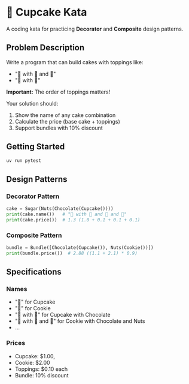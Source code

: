 # 🧁 Cupcake Kata

A coding kata for practicing **Decorator** and **Composite** design patterns.

## Problem Description

Write a program that can build cakes with toppings like:
- "🧁 with 🍫 and 🥜"
- "🍪 with 🍫"

**Important:** The order of toppings matters!

Your solution should:
1. Show the name of any cake combination
2. Calculate the price (base cake + toppings)
3. Support bundles with 10% discount

## Getting Started

```bash
uv run pytest
```

## Design Patterns

### Decorator Pattern
```python
cake = Sugar(Nuts(Chocolate(Cupcake())))
print(cake.name())   # "🧁 with 🍫 and 🥜 and 🍬"
print(cake.price())  # 1.3 (1.0 + 0.1 + 0.1 + 0.1)
```

### Composite Pattern
```python
bundle = Bundle([Chocolate(Cupcake()), Nuts(Cookie())])
print(bundle.price())  # 2.88 ((1.1 + 2.1) * 0.9)
```

## Specifications

### Names
- "🧁" for Cupcake
- "🍪" for Cookie
- "🧁 with 🍫" for Cupcake with Chocolate
- "🍪 with 🍫 and 🥜" for Cookie with Chocolate and Nuts
- ...

### Prices
- Cupcake: $1.00, 
- Cookie: $2.00
- Toppings: $0.10 each
- Bundle: 10% discount